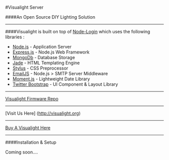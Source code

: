 #Visualight Server

####An Open Source DIY Lighting Solution

***

####Visualight is built on top of [Node-Login](https://github.com/braitsch/node-login) which uses the following libraries :

* [Node.js](http://nodejs.org/) - Application Server
* [Express.js](http://expressjs.com/) - Node.js Web Framework
* [MongoDb](http://www.mongodb.org/) - Database Storage
* [Jade](http://jade-lang.com/) - HTML Templating Engine
* [Stylus](http://learnboost.github.com/stylus/) - CSS Preprocessor
* [EmailJS](http://github.com/eleith/emailjs) - Node.js > SMTP Server Middleware
* [Moment.js](http://momentjs.com/) - Lightweight Date Library
* [Twitter Bootstrap](http://twitter.github.com/bootstrap/) - UI Component & Layout Library

***

[Visualight Firmware Repo](https://github.com/lpercifield/visualight)

***

[Visit Us Here] (http://visualight.org)

***

[Buy A Visualight Here](https://squareup.com/market/visualight)

***

####Installation & Setup

Coming soon....

